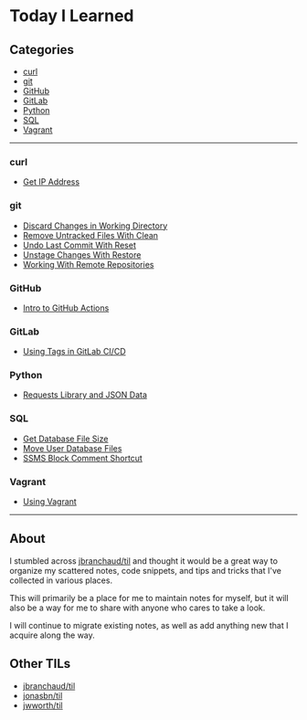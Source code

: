 # Today I Learned

## Categories

- [curl](#curl)
- [git](#git)
- [GitHub](#github)
- [GitLab](#gitlab)
- [Python](#python)
- [SQL](#sql)
- [Vagrant](#vagrant)

---

### curl

- [Get IP Address](curl/get-ip-address.md)

### git

- [Discard Changes in Working Directory](git/discard-changes-in-working-directory.md)
- [Remove Untracked Files With Clean](git/remove-untracked-files-with-clean.md)
- [Undo Last Commit With Reset](git/undo-last-commit-with-reset.md)
- [Unstage Changes With Restore](git/unstage-changes-with-restore.md)
- [Working With Remote Repositories](git/working-with-remote-repo.md)

### GitHub

- [Intro to GitHub Actions](github/intro-to-github-actions.md)

### GitLab

- [Using Tags in GitLab CI/CD](gitlab/tags-in-gitlab-cicd.md)

### Python

- [Requests Library and JSON Data](python/requests-library-json-data.md)

### SQL

- [Get Database File Size](sql/get-database-file-size.md)
- [Move User Database Files](sql/move-user-database-files.md)
- [SSMS Block Comment Shortcut](sql/ssms-block-comment-shortcut.md)

### Vagrant

- [Using Vagrant](vagrant/using-vagrant.md)

---

## About

I stumbled across [jbranchaud/til](https://github.com/jbranchaud/til) and thought it would be a great way to organize my scattered notes, code snippets, and tips and tricks that I've collected in various places.

This will primarily be a place for me to maintain notes for myself, but it will also be a way for me to share with anyone who cares to take a look.

I will continue to migrate existing notes, as well as add anything new that I acquire along the way.

## Other TILs

- [jbranchaud/til](https://github.com/jbranchaud/til)
- [jonasbn/til](http://jonasbn.github.io/til/)
- [jwworth/til](https://github.com/jwworth/til)
